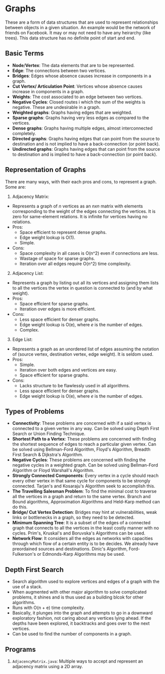 # Graphs

These are a form of data structures that are used to represent relationships between objects in a given situation. An example would be the network of friends on Facebook. It may or may not need to have any heirarchy (like trees). This data structure has no definite point of start and end.


## Basic Terms

- **Node**/**Vertex**: The data elements that are to be represented.
- **Edge**: The connections between two vertices.
- **Bridges**: Edges whose absence causes increase in components in a graph.
- **Cut Vertex/ Articulation Point**: Vertices whose absence causes increase in components in a graph.
- **Weights**: The cost associated to an edge between two vertices.
- **Negative Cycles**: Closed routes i which the sum of the weights is negative. These are undesirable in a graph.
- **Weighted graphs**: Graphs having edges that are weighted.
- **Sparse graphs**: Graphs having very less edges as compared to the vertices.
- **Dense graphs**: Graphs having multiple edges, almost interconnected completely.
- **Directed graphs**: Graphs having edges that can point from the source to destination and is not implied to have a back-connection (or point back).
- **Undirected graphs**: Graphs having edges that can point from the source to destination and is implied to have a back-connection (or point back).


## Representation of Graphs

There are many ways, with their each pros and cons, to represent a graph. Some are:
1. Adjacency Matrix:
- Represents a graph of *n* vertices as an *nxn* matrix with elements corresponding to the weight of the edges connecting the vertices. It is zero for same-element relations. It is infinite for vertices having no relations.
- Pros:
  - Space efficient to represent dense graphs.
  - Edge weight lookup is O(1).
  - Simple.
- Cons:
  - Space complexity in all cases is O(n^2) even if connections are less.
  - Wastage of space for sparse graphs.
  - Iteration over all edges require O(n^2) time complexity.
2. Adjacency List:
- Represents a graph by listing out all its vertices and assigning them lists to all the vertices the vertex in question is connected to (and by what weight).
- Pros:
  - Space efficient for sparse graphs.
  - Iteration over edges is more efficient.
- Cons:
  - Less space efficient for denser graphs.
  - Edge weight lookup is O(e), where *e* is the number of edges.
  - Complex.
3. Edge List:
- Represents a graph as an unordered list of edges assuming the notation of (source vertex, destination vertex, edge weight). It is seldom used.
- Pros:
  - Simple.
  - Iteration over both edges and vertices are easy.
  - Space efficient for sparse graphs.
- Cons:
  - Lacks structure to be flawlessly used in all algorithms.
  - Less space efficient for denser graphs.
  - Edge weight lookup is O(e), where *e* is the number of edges.


## Types of Problems

- **Connectivity**: These problems are concerned with if a said vertex is connected to a given vertex in any way. Can be solved using Depth First Search or Union Finding Technique.
- **Shortest Path to a Vertex**: These problems are concerned with finding the shortest sequence of edges to reach a particular given vertex. Can be solved using Bellman-Ford Algorithm, Floyd's Algorithm, Breadth First Search & Dijkstra's Algorithm.
- **Negative Cycles**: These problems are concerned with finding the negative cycles in a weighted graph. Can be solved using Bellman-Ford Algorithm or Floyd Warshall's Algorithm.
- **Strongly Connected Components**: Every vertex in a cycle should reach every other vertex in that same cycle for components to be strongly connected. Tarjan's and Kosaraju's Algorithm seek to accomplish this.
- **The Travelling Salesman Problem**: To find the minimal cost to traverse all the vertices in a graph and return to the same vertex. Branch and Bound algorithms, Approximation Algorithms and Held-Karp method can do this.
- **Bridge/ Cut Vertex Detection**: Bridges may hint at vulnerabilities, weak links or bottlenecks in a graph, so they need to be detected.
- **Minimum Spanning Tree**: It is a subset of the edges of a connected graph that connects to all the vertices in the least costly manner with no cycles. Prim's, Kruskal's and Boruvska's Algorithms can be used.
- **Network Flow**: It considers all the edges as networks with capacities through which flow of a certain entity is to be decides. We already have preordained sources and destinations. Dinic's Algorithm, Ford-Fulkerson's or Edmonds-Karp Algorithms may be used.


## Depth First Search

- Search algorithm used to explore vertices and edges of a graph with the use of a stack.
- When augmented with other major algorithm to solve complicated problems, it shines and is thus used as a building blcok for other algorithms.
- Runs with O(n + e) time complexity.
- Basically, it plunges into the graph and attempts to go in a downward exploratory fashion, not caring about any vertices lying ahead. If the depths have been explored, it backtracks and goes over to the next vertices.
- Can be used to find the number of components in a graph.


## Programs

1. `AdjacencyMatrix.java`: Multiple ways to accept and represent an adjacency matrix using a 2D array.